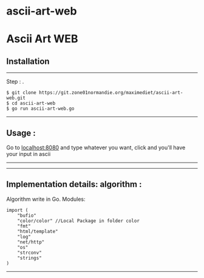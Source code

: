 # ascii-art-web

<h1>Ascii Art WEB</h1>


## Installation
***
Step : .
```
$ git clone https://git.zone01normandie.org/maximediet/ascii-art-web.git
$ cd ascii-art-web
$ go run ascii-art-web.go

```
***
## Usage :
Go to <a href="http://localhost:8080">localhost:8080</a> and type whatever you want, click and you'll have your input in ascii
***
***
## Implementation details: algorithm :
Algorithm write in Go.
Modules:
```golang
import (
    "bufio"
	"color/color" //Local Package in folder color
	"fmt"
	"html/template"
	"log"
	"net/http"
	"os"
	"strconv"
	"strings"
)
```
***